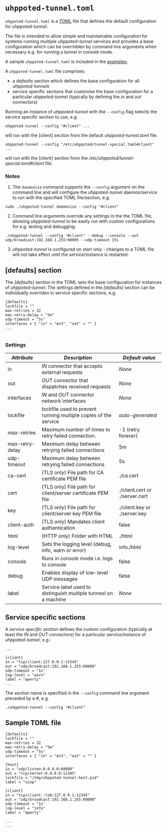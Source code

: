 # `uhppoted-tunnel.toml`

`uhppoted-tunnel.toml` is a [TOML](https://toml.io/en/) file that defines the default configuration for _uhppoted-tunnel_.

The file is intended to allow simple and maintainable configuration for systems running multiple _uhppoted-tunnel_
services and provides a base configuration which can be overridden by command line arguments when necessary e.g. for 
running a _tunnel_ in console mode.

A sample `uhppoted-tunnel.toml` is included in the [examples](https://github.com/uhppoted/uhppoted-tunnel/blob/master/examples/uhppoted-tunnel.toml).

A `uhppoted-tunnel.toml` file comprises:
- a _defaults_ section which defines the base configuration for all _uhppoted-tunnels_
- service specific sections that customise the base configuration for a particular _uhppoted-tunnel_ (typically
  by defining the _in_ and _out_ connectors)

Running an instance of _uhppoted-tunnel_ with the `--config` flag selects the service specific section to use, e.g.
```
uhppoted-tunnel --config "#client" ...
```
will run with the [client] section from the default _uhppoted-tunnel.toml_ file.

```
uhppoted-tunnel --config "/etc/uhppoted/tunnel-special.toml#client" ...
```
will run with the [client] section from the _/etc/uhppoted/tunnel-special.toml#client_ file.

### Notes

1. The `daemonize` command supports the `--config` argument on the command line and will configure the _uhppoted-tunnel_
   daemon/service to run with the specified TOML file/section, e.g.
```
sudo ./uhppoted-tunnel daemonize --config "#client"
```

2. Command line arguments override any settings in the the TOML file, allowing _uhppoted-tunnel_ to be 
   easily run with custom configurations for e.g. testing and debugging:
```
./uhppoted-tunnel --config "#client" --debug --console --out udp/broadcast:192.168.1.255:60005 --udp-timeout 15s
```

3. _uhppoted-tunnel_ is configured on start only - changes to a TOML file will not take effect until the service/instance
   is restarted.

## [defaults] section

The _[defaults]_ section in the TOML sets the base configuration for instances of _uhppoted-tunnel_. The settings defined
in the _[defaults]_ section can be individually overriden in service specific sections, e.g.
```
[defaults]
lockfile = ""
max-retries = 32
max-retry-delay = "5m"
udp-timeout = "5s"
interfaces = { "in" = "en3", "out" = "" }
...


```

### Settings

| *Attribute*       | *Description*                                                    | *Default value*                |
| ----------------- | ---------------------------------------------------------------- |------------------------------- |
| in                | _IN_ connector that accepts external requests                    | _None_                         |
| out               | _OUT_ connector that dispatches received requests                | _None_                         |
| interfaces        | _IN_ and _OUT_ connector network interfaces                      | _None_                         |
| lockfile          | lockfile used to prevent running multiple copies of the service  | _auto-generated_               |
| max-retries       | Maximum number of times to retry failed connection.              | -1 (retry forever)             |
| max-retry-delay   | Maximum delay between retrying failed connections                | 5m                             |
| udp-timeout       | Maximum delay between retrying failed connections                | 5s                             |
| ca-cert           | (TLS only) File path for CA certificate PEM file                 | ./ca.cert                      |
| cert              | (TLS only) File path for client/server certificate PEM file      | ./client.cert or ./server.cert |
| key               | (TLS only) File path for client/server key PEM file              | ./client.key  or ./server.key  |
| client-auth       | (TLS only) Mandates client authentication                        | false                          |
| html              | (HTTP only) Folder with HTML                                     | ./html                         |
| log-level         | Sets the logging level (debug, info, warn or error)              | info./html                     |
| console           | Runs in _console_ mode i.e. logs to console                      | false                          |
| debug             | Enables display of low-level UDP messages                        | false                          |
| label             | Service label used to distinguish multiple tunnesl on a machine  | _None_                         |

## Service specific sections

A _service specific section_ defines the custom configuration (typically at least the _IN_ and _OUT_ connectors) for a 
particular service/instance of _uhppoted-tunnel_, e.g.:
```
...

[client]
in = "tcp/client:127.0.0.1:12345"
out = "udp/broadcast:192.168.1.255:60000"
udp-timeout = "1s"
log-level = "warn"
label = "qwerty"
...

```

The section name is specified in the `--config` command line argument
preceded by a _#_, e.g.
```
./uhppoted-tunnel --config "#client" 
```

## Sample TOML file

```
[defaults]
lockfile = ""
max-retries = 32
max-retry-delay = "5m"
udp-timeout = "5s"
interfaces = { "in" = "en3", "out" = "" }

[host]
in = "udp/listen:0.0.0.0:60000"
out = "tcp/server:0.0.0.0:12345"
lockfile = "/tmp/uhppoted-tunnel-host.pid"
label = "uiop"

[client]
in = "tcp/client::lo0:127.0.0.1:12345"
out = "udp/broadcast:192.168.1.255:60000"
udp-timeout = "1s"
log-level = "info"
label = "qwerty"

...
...
```